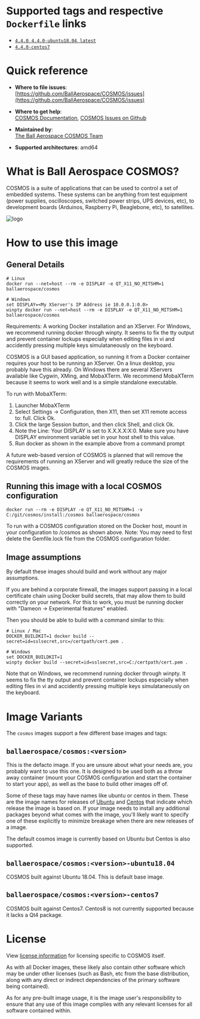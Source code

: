 # Supported tags and respective `Dockerfile` links

-	[`4.4.0`, `4.4.0-ubuntu18.04`, `latest`](https://github.com/cosmos-docker/ubuntu18.04/Dockerfile)
-	[`4.4.0-centos7`](https://github.com/cosmos-docker/centos7/Dockerfile)

# Quick reference

-	**Where to file issues**:  
	[https://github.com/BallAerospace/COSMOS/issues](https://github.com/BallAerospace/COSMOS/issues)

-	**Where to get help**:  
	[COSMOS Documentation](https://cosmosrb.com/), [COSMOS Issues on Github](https://github.com/BallAerospace/COSMOS/issues)

-	**Maintained by**:  
	[The Ball Aerospace COSMOS Team](https://github.com/BallAerospace/COSMOS)

-	**Supported architectures**:
  amd64

# What is Ball Aerospace COSMOS?

COSMOS is a suite of applications that can be used to control a set of embedded systems. These systems can be anything from test equipment (power supplies, oscilloscopes, switched power strips, UPS devices, etc), to development boards (Arduinos, Raspberry Pi, Beaglebone, etc), to satellites.

![logo](https://github.com/BallAerospace/COSMOS/blob/master/data/cosmos_word.gif?raw=true)

# How to use this image

## General Details

```console
# Linux
docker run --net=host --rm -e DISPLAY -e QT_X11_NO_MITSHM=1 ballaerospace/cosmos

# Windows
set DISPLAY=<My XServer's IP Address ie 10.0.0.1:0.0>
winpty docker run --net=host --rm -e DISPLAY -e QT_X11_NO_MITSHM=1 ballaerospace/cosmos
```

Requirements: A working Docker installation and an XServer.  For Windows, we recommend running docker through winpty.  It seems to fix the tty output and prevent container lockups especially when editing files in vi and accidently pressing multiple keys simulataneously on the keyboard.

COSMOS is a GUI based application, so running it from a Docker container requires your host to be running an XServer.  On a linux desktop, you probably have this already. On Windows there are several XServers available like Cygwin, XMing, and MobaXTerm. We recommend MobaXTerm because it seems to work well and is a simple standalone executable.

To run with MobaXTerm:

  1. Launcher MobaXTerm
  2. Select Settings -> Configuration, then X11, then set X11 remote access to: full.  Click Ok.
  3. Click the large Session button, and then click Shell, and click Ok.
  4. Note the Line: Your DISPLAY is set to X.X.X.X:X:0.   Make sure you have DISPLAY environment variable set in your host shell to this value.
  5. Run docker as shown in the example above from a command prompt

A future web-based version of COSMOS is planned that will remove the requirements of running an XServer and will greatly reduce the size of the COSMOS images.

## Running this image with a local COSMOS configuration

```console
docker run --rm -e DISPLAY -e QT_X11_NO_MITSHM=1 -v C:/git/cosmos/install:/cosmos ballaerospace/cosmos
```

To run with a COSMOS configuration stored on the Docker host, mount in your configuration to /cosmos as shown above.  Note: You may need to first delete the Gemfile.lock file from the COSMOS configuration folder.

## Image assumptions

By default these images should build and work without any major assumptions.

If you are behind a corporate firewall, the images support passing in a local certificate chain using Docker build secrets, that may allow them to build correctly on your network.  For this to work, you must be running docker with "Dameon -> Experimental features" enabled.

Then you should be able to build with a command similar to this:

```console
# Linux / Mac
DOCKER_BUILDKIT=1 docker build --secret=id=sslsecret,src=/certpath/cert.pem .

# Windows
set DOCKER_BUILDKIT=1
winpty docker build --secret=id=sslsecret,src=C:/certpath/cert.pem .
```

Note that on Windows, we recommend running docker through winpty.  It seems to fix the tty output and prevent container lockups especially when editing files in vi and accidently pressing multiple keys simulataneously on the keyboard.

# Image Variants

The `cosmos` images support a few different base images and tags:

## `ballaerospace/cosmos:<version>`

This is the defacto image. If you are unsure about what your needs are, you probably want to use this one. It is designed to be used both as a throw away container (mount your COSMOS configuration and start the container to start your app), as well as the base to build other images off of.

Some of these tags may have names like ubuntu or centos in them. These are the image names for releases of [Ubuntu](https://ubuntu.com/) and [Centos](https://www.centos.org/) that indicate which release the image is based on. If your image needs to install any additional packages beyond what comes with the image, you'll likely want to specify one of these explicitly to minimize breakage when there are new releases of a image.

The default cosmos image is currently based on Ubuntu but Centos is also supported.

## `ballaerospace/cosmos:<version>-ubuntu18.04`

COSMOS built against Ubuntu 18.04.  This is default base image.

## `ballaerospace/cosmos:<version>-centos7`

COSMOS built against Centos7.  Centos8 is not currently supported because it lacks a Qt4 package.

# License

View [license information](https://github.com/BallAerospace/COSMOS/blob/master/LICENSE.txt) for licensing specific to COSMOS itself.

As with all Docker images, these likely also contain other software which may be under other licenses (such as Bash, etc from the base distribution, along with any direct or indirect dependencies of the primary software being contained).

As for any pre-built image usage, it is the image user's responsibility to ensure that any use of this image complies with any relevant licenses for all software contained within.
